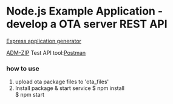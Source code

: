 # Node.js Example Application - develop a OTA server REST API  
  
[Express application generator](https://expressjs.com/en/starter/generator.html)  

[ADM-ZIP](https://github.com/cthackers/adm-zip/wiki/ADM-ZIP)
Test API tool:[Postman](https://www.postman.com/downloads/)
  
### how to use 
1. upload ota package files to 'ota_files' 
2. Install package & start service
   $ npm install  
   $ npm start  

